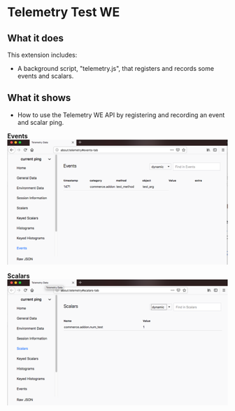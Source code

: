 # Telemetry Test WE

## What it does

This extension includes:

* A background script, "telemetry.js", that registers and records some events and scalars.

## What it shows

* How to use the Telemetry WE API by registering and recording an event and scalar ping.

**Events**
![Events in about:telemetry#events-tab](img/events.png)

**Scalars**
![Scalars in about:telemetry#scalars-tab](img/scalars.png)